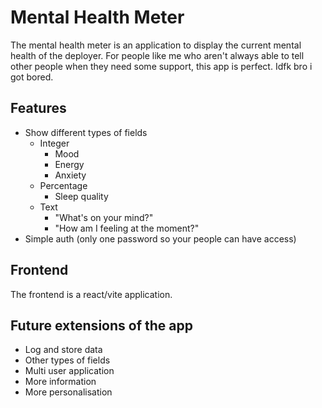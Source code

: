 # Mental Health Meter

The mental health meter is an application to display the current mental health of the deployer. For people like me who aren't always able to tell other people when they need some support, this app is perfect.
Idfk bro i got bored.

## Features

- Show different types of fields
  - Integer
    - Mood
    - Energy
    - Anxiety
  - Percentage
    - Sleep quality
  - Text
    - "What's on your mind?"
    - "How am I feeling at the moment?"
- Simple auth (only one password so your people can have access)

## Frontend

The frontend is a react/vite application.

## Future extensions of the app

- Log and store data
- Other types of fields
- Multi user application
- More information
- More personalisation

